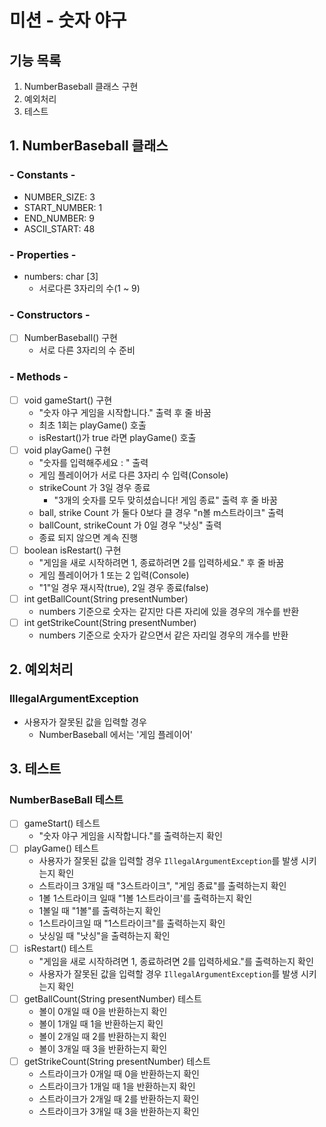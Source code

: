 # 미션 - 숫자 야구
## 기능 목록
1. NumberBaseball 클래스 구현
2. 예외처리
3. 테스트

## 1. NumberBaseball 클래스
### - Constants -
- NUMBER_SIZE: 3
- START_NUMBER: 1
- END_NUMBER: 9
- ASCII_START: 48

### - Properties -
- numbers: char [3]
    - 서로다른 3자리의 수(1 ~ 9)

### - Constructors -
- [ ] NumberBaseball() 구현
    - 서로 다른 3자리의 수 준비

### - Methods -
- [ ] void gameStart() 구현
    - "숫자 야구 게임을 시작합니다." 출력 후 줄 바꿈
    - 최초 1회는 playGame() 호출
    - isRestart()가 true 라면 playGame() 호출
- [ ] void playGame() 구현
    - "숫자를 입력해주세요 : " 출력
    - 게임 플레이어가 서로 다른 3자리 수 입력(Console)
    - strikeCount 가 3일 경우 종료
        - "3개의 숫자를 모두 맞히셨습니다! 게임 종료" 출력 후 줄 바꿈
    - ball, strike Count 가 둘다 0보다 클 경우 "n볼 m스트라이크" 출력
    - ballCount, strikeCount 가 0일 경우 "낫싱" 출력
    - 종료 되지 않으면 계속 진행
- [ ] boolean isRestart() 구현
    - "게임을 새로 시작하려면 1, 종료하려면 2를 입력하세요." 후 줄 바꿈
    - 게임 플레이어가 1 또는 2 입력(Console)
    - "1"일 경우 재시작(true), 2일 경우 종료(false)
- [ ] int getBallCount(String presentNumber)
    - numbers 기준으로 숫자는 같지만 다른 자리에 있을 경우의 개수를 반환
- [ ] int getStrikeCount(String presentNumber)
    - numbers 기준으로 숫자가 같으면서 같은 자리일 경우의 개수를 반환

## 2. 예외처리
### IllegalArgumentException
- 사용자가 잘못된 값을 입력할 경우
    - NumberBaseball 에서는 '게임 플레이어'

## 3. 테스트
### NumberBaseBall 테스트
- [ ] gameStart() 테스트
    - "숫자 야구 게임을 시작합니다."를 출력하는지 확인
- [ ] playGame() 테스트
    - 사용자가 잘못된 값을 입력할 경우 `IllegalArgumentException`를 발생 시키는지 확인
    - 스트라이크 3개일 때 "3스트라이크", "게임 종료"를 출력하는지 확인
    - 1볼 1스트라이크 일때 "1볼 1스트라이크'를 출력하는지 확인
    - 1볼일 때 "1볼"를 출력하는지 확인
    - 1스트라이크일 때 "1스트라이크"를 출력하는지 확인
    - 낫싱일 때 "낫싱"을 출력하는지 확인
- [ ] isRestart() 테스트
    - "게임을 새로 시작하려면 1, 종료하려면 2를 입력하세요."를 출력하는지 확인
    - 사용자가 잘못된 값을 입력할 경우 `IllegalArgumentException`를 발생 시키는지 확인
- [ ] getBallCount(String presentNumber) 테스트
    - 볼이 0개일 때 0을 반환하는지 확인
    - 볼이 1개일 때 1을 반환하는지 확인
    - 볼이 2개일 때 2를 반환하는지 확인
    - 볼이 3개일 때 3을 반환하는지 확인
- [ ] getStrikeCount(String presentNumber) 테스트
    - 스트라이크가 0개일 때 0을 반환하는지 확인
    - 스트라이크가 1개일 때 1을 반환하는지 확인
    - 스트라이크가 2개일 때 2를 반환하는지 확인
    - 스트라이크가 3개일 때 3을 반환하는지 확인                                     